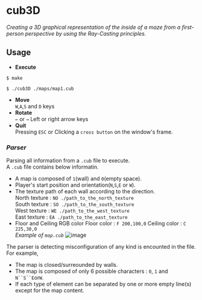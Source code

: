 # cub3D

*Creating a 3D graphical representation of the inside of a maze from a first-person perspective by using the Ray-Casting principles.*

## Usage
- **Execute**
```
$ make
```
```
$ ./cub3D ./maps/map1.cub
```
- **Move** \
`W`,`A`,`S` and `D` keys
- **Rotate** \
`←` or `→` Left or right arrow keys
- **Quit** \
Pressing `ESC` or Clicking a `cross button` on the window's frame.

### *Parser*
Parsing all information from a `.cub` file to execute.\
A `.cub` file contains below informatin.
  - A map is composed of `1`(wall) and `0`(empty space).
  - Player's start position and orientation(`N`,`S`,`E` or `W`).
  - The texture path of each wall according to the direction.\
    North texture : `NO ./path_to_the_north_texture`\
    South texture : `SO ./path_to_the_south_texture`\
    West texture  : `WE ./path_to_the_west_texture`\
    East texture  : `EA ./path_to_the_east_texture`
  - Floor and Ceiling RGB color
    Floor color : `F 200,100,0`
    Ceiling color : `C 225,30,0`\
*Example of `map.cub`*
![image](https://github.com/eunbi0308/cub3d/assets/80834766/903eb2c1-4148-474a-b523-3808f2c22738)

The parser is detecting misconfiguration of any kind is encounted in the file. For example,
- The map is closed/surreounded by walls.
- The map is composed of only 6 possible characters : `0`, `1` and `N``S``E`or`W`.
- If each type of element can be separated by one or more empty line(s) except for the map content.

